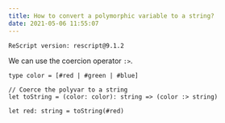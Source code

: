 ```yaml
---
title: How to convert a polymorphic variable to a string?
date: 2021-05-06 11:55:07
---
```


```
ReScript version: rescript@9.1.2
```

We can use the coercion operator `:>`.

```res
type color = [#red | #green | #blue]

// Coerce the polyvar to a string
let toString = (color: color): string => (color :> string)

let red: string = toString(#red)
```
